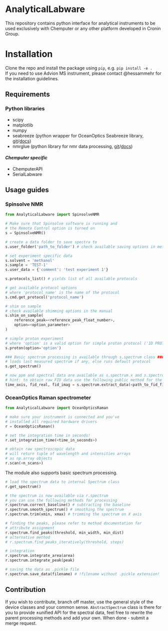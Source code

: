 # AnalyticalLabware
This repository contains python interface for analytical instruments to be used exclusively with Chemputer or any other platform developed in Cronin Group.

# Installation
Clone the repo and install the package using `pip`, e.g. `pip install -e .`  
If you need to use Advion MS instrument, please contact @hessammehr for the installation guidelines.

## Requirements
### Python libraries
- scipy
- matplotlib
- numpy
- seabreeze (python wrapper for OceanOptics Seabreeze library, [git](https://github.com/ap--/python-seabreeze)/[docs](https://python-seabreeze.readthedocs.io/en/latest/index.html))
- nmrglue (python library for nmr data processing, [git](https://github.com/jjhelmus/nmrglue)/[docs](https://nmrglue.readthedocs.io/en/latest/index.html))

#### _Chemputer specific_
- ChemputerAPI
- SerialLabware


## Usage guides

### Spinsolve NMR
```python
from AnalyticalLabware import SpinsolveNMR

# Make sure that Spinsolve software is running and
# the Remote Control option is turned on
s = SpinsolveNMR()

# create a data folder to save spectra to
s.user_folder('path_to_folder') # check available saving options in method doc

# set experiment specific data
s.solvent = 'methanol'
s.sample = 'TEST-1'
s.user_data = {'comment': 'test experiment 1'}

s.protocols_list() # yields list of all available protocols

# get available protocol options
# where 'protocol_name' is the name of the protocol
s.cmd.get_protocol('protocol_name')

# shim on sample
# check available shimming options in the manual
s.shim_on_sample(
    reference_peak=<reference_peak_float_number>,
    option=<option_parameter>
)

# simple proton experiment
# where 'option' is a valid option for simple proton protocol ('1D PROTON')
s.proton(option='option')

### Basic spectrum processing is available through s.spectrum class ###
# loads last measured spectrum if any, else runs default protocol
s.get_spectrum()

# now ppm and spectral data are available as s.spectrum.x and s.spectrum.y
# hint: to obtain raw FID data use the following public method for the 'data.1d' file
time_axis, fid_real, fid_imag = s.spectrum.extract_data(<path_to_fid_file>)
```

### OceanOptics Raman spectrometer
```python
from AnalyticalLabware import OceanOpticsRaman

# make sure your instrument is connected and you've
# installed all required hardware drivers
r = OceanOpticsRaman()

# set the integration time in seconds!
r.set_integration_time(<time_in_seconds>)

# obtain raw spectroscopic data
# will return tuple of wavelength and intensities arrays
# as np.array objects
r.scan(<n_scans>)
```

The module also supports basic spectrum processing.

```python
# load the spectrum data to internal Spectrum class
r.get_spectrum()

# the spectrum is now available via r.spectrum
# you can use the following methods for processing
r.spectrum.correct_baseline() # subtracting the baseline
r.spectrum.smooth_spectrum() # smoothing the spectrum
r.spectrum.trim(xmin, xmax) # trimming the spectrum on X axis

# finding the peaks, please refer to method documentation for
# attribute assignment
r.spectrum.find_peaks(threshold, min_width, min_dist)
# alternative method
# r.spectrum.find_peaks_iteratively(threshold, steps)

# integration
r.spectrum.integrate_area(area)
r.spectrum.integrate_peak(peak)

# saving the data as .pickle file
r.spectrum.save_data(filename) # !filename without .pickle extension!
```

## Contribution
If you wish to contribute, branch off master, use the general style of the device classes and your common sense. `AbstractSpectrum` class is there for you to provide &#0177;unified API for the spectral data, feel free to rewrite the parent processing methods and add your own. When done - submit a merge request.